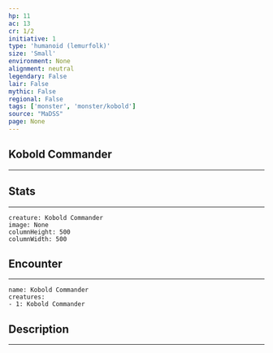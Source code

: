 ```yaml
---
hp: 11
ac: 13
cr: 1/2
initiative: 1
type: 'humanoid (lemurfolk)'    
size: 'Small'
environment: None
alignment: neutral
legendary: False
lair: False
mythic: False
regional: False
tags: ['monster', 'monster/kobold']
source: "MaDSS"
page: None
---
```


## Kobold Commander
---



## Stats
---

```statblock
creature: Kobold Commander
image: None
columnHeight: 500
columnWidth: 500
```

## Encounter
---

```encounter-table
name: Kobold Commander
creatures:
- 1: Kobold Commander
```

## Description
---




